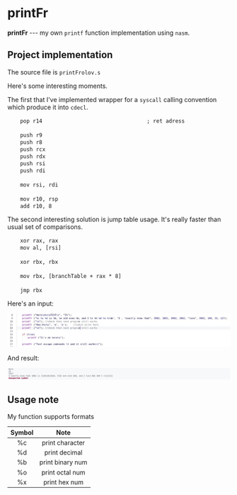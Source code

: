 # printFr

**printFr** --- my own ```printf``` function implementation using ```nasm```.

## Project implementation
The source file is ```printFrolov.s```

Here's some interesting moments. 

The first that I've implemented wrapper for a ```syscall``` calling convention which produce it into ```cdecl```.

```assembly
    pop r14                                 ; ret adress

    push r9
    push r8
    push rcx
    push rdx
    push rsi        
    push rdi

    mov rsi, rdi

    mov r10, rsp
    add r10, 8
```

The second interesting solution is jump table usage. It's really faster than usual set of comparisons.

```assembly
    xor rax, rax
    mov al, [rsi]

    xor rbx, rbx

    mov rbx, [branchTable + rax * 8]

    jmp rbx
```

Here's an input:
<p align = "center">
<img src = "pictures/printcpp.jpg">
</p>

And result:
<p align = "center">
<img src = "pictures/printRes.jpg">
</p>

## Usage note

My function supports formats

| Symbol  | Note                |
|:-------:|:-------------------:|
|%c       |print character      |
|%d       |print decimal        |
|%b       |print binary num     |
|%o       |print octal num      |
|%x       |print hex num        |
